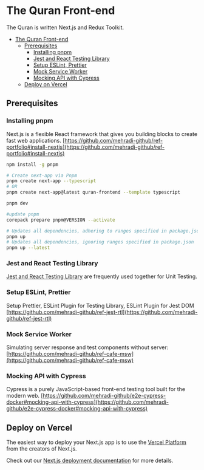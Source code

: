 # The Quran Front-end
The Quran is written Next.js and Redux Toolkit.


- [The Quran Front-end](#the-quran-front-end)
  - [Prerequisites](#prerequisites)
    - [Installing pnpm](#installing-pnpm)
    - [Jest and React Testing Library](#jest-and-react-testing-library)
    - [Setup ESLint, Prettier](#setup-eslint-prettier)
    - [Mock Service Worker](#mock-service-worker)
    - [Mocking API with Cypress](#mocking-api-with-cypress)
  - [Deploy on Vercel](#deploy-on-vercel)

## Prerequisites
### Installing pnpm
Next.js is a flexible React framework that gives you building blocks to create fast web applications. [https://github.com/mehradi-github/ref-portfolio#install-nextjs](https://github.com/mehradi-github/ref-portfolio#install-nextjs)
```sh
npm install -g pnpm

# Create next-app via Pnpm
pnpm create next-app --typescript
# OR
pnpm create next-app@latest quran-frontend --template typescript

pnpm dev

#update pnpm
corepack prepare pnpm@VERSION --activate

# Updates all dependencies, adhering to ranges specified in package.json
pnpm up
# Updates all dependencies, ignoring ranges specified in package.json
pnpm up --latest

```
### Jest and React Testing Library
[Jest and React Testing Library](https://nextjs.org/docs/pages/building-your-application/optimizing/testing#jest-and-react-testing-library) are frequently used together for Unit Testing.
### Setup ESLint, Prettier 
Setup Prettier, ESLint Plugin for Testing Library, ESLint Plugin for Jest DOM
  [https://github.com/mehradi-github/ref-jest-rtl](https://github.com/mehradi-github/ref-jest-rtl)
### Mock Service Worker
Simulating server response and test components without server: [https://github.com/mehradi-github/ref-cafe-msw](https://github.com/mehradi-github/ref-cafe-msw)  
### Mocking API with Cypress
Cypress is a purely JavaScript-based front-end testing tool built for the modern web. 
[https://github.com/mehradi-github/e2e-cypress-docker#mocking-api-with-cypress](https://github.com/mehradi-github/e2e-cypress-docker#mocking-api-with-cypress)
## Deploy on Vercel

The easiest way to deploy your Next.js app is to use the [Vercel Platform](https://vercel.com/new?utm_medium=default-template&filter=next.js&utm_source=create-next-app&utm_campaign=create-next-app-readme) from the creators of Next.js.

Check out our [Next.js deployment documentation](https://nextjs.org/docs/deployment) for more details.